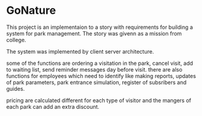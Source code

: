 # GoNature

This project is an implementaion to a story with requirements for building a system for park management.
The story was givenn as a mission from college.

The system was implemented by client server architecture.

some of the functions are ordering a visitation in the park, cancel visit, add to waiting list, send reminder messages day before visit.
there are also functions for employees which need to identify like making reports, updates of park parameters, park entrance simulation, register of subsribers and guides.

pricing are calculated different for each type of visitor and the mangers of each park can add an extra discount.
